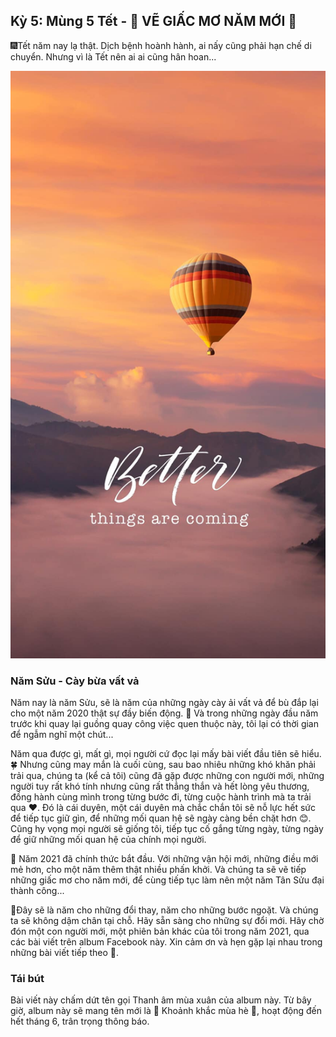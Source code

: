 ## Kỳ 5: Mùng 5 Tết - 🎇 VẼ GIẤC MƠ NĂM MỚI 🎇

🎆Tết năm nay lạ thật. Dịch bệnh hoành hành, ai nấy cũng phải hạn chế di chuyển. Nhưng vì là Tết nên ai ai cũng hân hoan...

![Spring Stories](../../../../public/images/posts/2021/02-23-SpringStories-2021-02/SpringStories5.jpg)

### Năm Sửu - Cày bừa vất vả

Năm nay là năm Sửu, sẽ là năm của những ngày cày ải vất vả để bù đắp lại cho một năm 2020 thật sự đầy biến động. 🎋 Và trong những ngày đầu năm trước khi quay lại guồng quay công việc quen thuộc này, tôi lại có thời gian để ngẫm nghĩ một chút...

Năm qua được gì, mất gì, mọi người cứ đọc lại mấy bài viết đầu tiên sẽ hiểu.🍀 Nhưng cũng may mắn là cuối cùng, sau bao nhiêu những khó khăn phải trải qua, chúng ta (kể cả tôi) cũng đã gặp được những con người mới, những người tuy rất khó tính nhưng cũng rất thẳng thắn và hết lòng yêu thương, đồng hành cùng mình trong từng bước đi, từng cuộc hành trình mà ta trải qua ❤. Đó là cái duyên, một cái duyên mà chắc chắn tôi sẽ nỗ lực hết sức để tiếp tục giữ gìn, để những mối quan hệ sẽ ngày càng bền chặt hơn 😊. Cũng hy vọng mọi người sẽ giống tôi, tiếp tục cố gắng từng ngày, từng ngày để giữ những mối quan hệ của chính mọi người.

🎉 Năm 2021 đã chính thức bắt đầu. Với những vận hội mới, những điều mới mẻ hơn, cho một năm thêm thật nhiều phấn khởi. Và chúng ta sẽ vẽ tiếp những giấc mơ cho năm mới, để cùng tiếp tục làm nên một năm Tân Sửu đại thành công...

🎍Đây sẽ là năm cho những đổi thay, năm cho những bước ngoặt. Và chúng ta sẽ không dậm chân tại chỗ. Hãy sẵn sàng cho những sự đổi mới. Hãy chờ đón một con người mới, một phiên bản khác của tôi trong năm 2021, qua các bài viết trên album Facebook này. Xin cảm ơn và hẹn gặp lại nhau trong những bài viết tiếp theo 👋.

### Tái bút

Bài viết này chấm dứt tên gọi Thanh âm mùa xuân của album này. Từ bây giờ, album này sẽ mang tên mới là 🌅 Khoảnh khắc mùa hè 🌊, hoạt động đến hết tháng 6, trân trọng thông báo.
